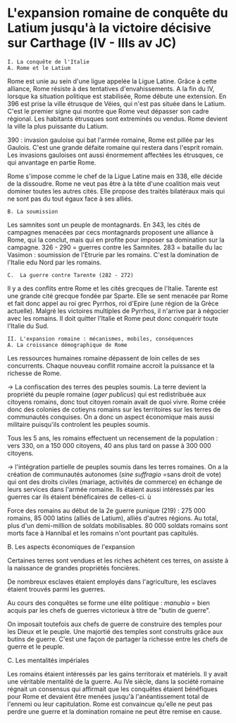 # L'expansion romaine de conquête du Latium jusqu'à la victoire décisive sur Carthage (IV - IIIs av JC)

	I. La conquête de l'Italie 
	A. Rome et le Latium 

Rome est unie au sein d'une ligue appelée la Ligue Latine. Grâce à cette alliance, Rome résiste à des tentatives d'envahissements. A la fin du IV, lorsque ka situation politique est stabilisée, Rome débute une extension. En 396 est prise la ville étrusque de Véies, qui n'est pas située dans le Latium. C'est le premier signe qui montre que Rome veut dépasser son cadre régional. Les habitants étrusques sont extreminés ou vendus. Rome devient la ville la plus puissante du Latium. 

390 : invasion gauloise qui bat l'armée romaine, Rome est pillée par les Gaulois. C'est une grande défaite romaine qui restera dans l'esprit romain. Les invasions gauloises ont aussi énormement affectées les étrusques, ce qui anvantage en partie Rome. 

Rome  s'impose comme le chef de la Ligue Latine mais en 338, elle décide de la dissoudre. Rome ne veut pas être à la tête d'une coalition mais veut dominer toutes les autres cités. Elle propose des traités bilatéraux mais qui ne sont pas du tout égaux face à ses alliés. 

	B. La soumission 

Les samnites sont un peuple de montagnards. En 343, les cités de campagnes menacées par cecs montagnards proposent une alliance à Rome, qui la conclut, mais qui en profite pour imposer sa domination sur la campagne. 
326 - 290 = guerres contre les Samnites. 
283 = bataille du lac Vasimon : soumission de l'Etrurie par les romains. C'est la domination de l'Italie edu Nord par les romains. 

	C.  La guerre contre Tarente (282 - 272)

Il y a des conflits entre Rome et les cités grecques de l'Italie. Tarente est une grande cité grecque fondée par Sparte. Elle se sent menacée par Rome et fait donc appel au roi grec Pyrrhos, roi d'Epire (une région de la Grèce actuelle). Malgré les victoires multiples de Pyrrhos, il n'arrive par à négocier avec les romains. Il doit quitter l'Italie et Rome peut donc conquérir toute l'Italie du Sud. 

	II. L'expansion romaine : mécanismes, mobiles, conséquences
	A. La croissance démographique de Rome 
	
Les ressources humaines romaine dépassent de loin celles de ses concurrents. 
Chaque nouveau conflit romaine accroit la puissance et la richesse de Rome. 

-> La confiscation des terres des peuples soumis. La terre devient la propriété du peuple romaine (*ager publicus*) qui est redistribuée aux citoyens romains, donc tout citoyen romain avait de quoi vivre. Rome créée donc des colonies de cotieyns romains sur les territoires sur les terres de communautés conquises. On a donc un aspect économique mais aussi militaire puisqu'ils controlent les peuples soumis. 

Tous les 5 ans, les romains effectuent un recensement de la population : vers 330, on a 150 000 citoyens, 40 ans plus tard on passe à 300 000 citoyens. 

-> l'intégration partielle de peuples soumis dans les terres romaines. On a la création de communautés autonomes (*sine suffragio* =sans droit de vote) qui ont des droits civiles (mariage, activités de commerce) en échange de leurs services dans l'armée romaine. Ils étaient aussi intéressés par les guerres car ils étaient bénéficaires de celles-ci. ù

Force des romains au début de la 2e guerre punique (219) : 275 000 romains, 85 000 latins (alliés de Latium), alliés d'autres régions. Au total, plus d'un demi-million de soldats mobilisables. 80 000 soldats romains sont morts face à Hannibal et les romains n'ont pourtant pas capitulés. 

B. Les aspects économiques de l'expansion 

Certaines terres sont vendues et les riches achètent ces terres, on assiste à la naissance de grandes propriétés foncières. 

De nombreux esclaves étaient employés dans l'agriculture, les esclaves étaient trouvés parmi les guerres. 

Au cours des conquêtes se forme une élite politique : *manubia* = bien acquis par les chefs de guerres victorieux à titre de "butin de guerre". 

On imposait toutefois aux chefs de guerre de construire des temples pour les Dieux et le peuple. Une majortié des temples sont construits grâce aux butins de guerre. C'est une façon de partager la richesse entre les chefs de guerre et le peuple. 

C. Les mentalités impériales 

Les romains étaient intéressés par les gains territoraix et matériels. Il y avait une véritable mentalité de la guerre. Au IVe siècle, dans la société romaine régnait un consensus qui affirmait que les conquêtes étaient bénéfiques pour Rome et devaient être menées jusqu'à l'anéantissement total de l'ennemi ou leur capitulation. Rome est convaincue qu'elle ne peut pas perdre une guerre et la domination romaine ne peut être remise en cause. 

